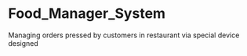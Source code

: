 # Food_Manager_System
Managing orders pressed by  customers in restaurant via special device designed 
